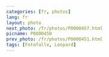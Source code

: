 ```yaml
---
categories: [fr, photos]
lang: fr
layout: photo
next_photo: /fr/photos/P0000457.html
picname: P0000450
prev_photo: /fr/photos/P0000451.html
tags: [Fotofalle, Leopard]
---
```

